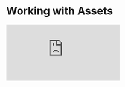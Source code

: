 # Working with Assets

<div class="video">
    <iframe  src="https://www.youtube.com/embed/V-BUZvcmO5Y?playsinline=1" frameborder="0" allow="accelerometer; encrypted-media; gyroscope; picture-in-picture" allowfullscreen></iframe>
</div>
